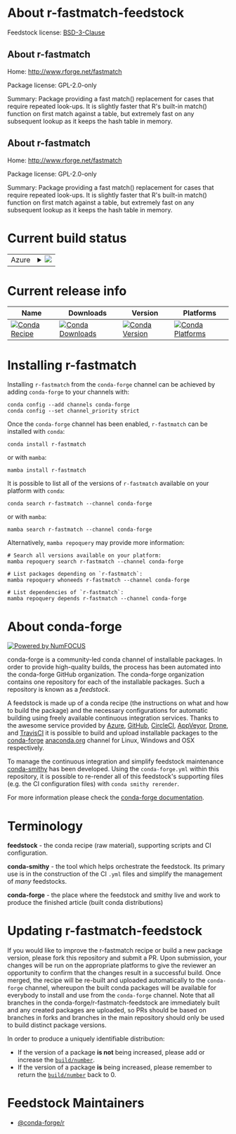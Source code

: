 About r-fastmatch-feedstock
===========================

Feedstock license: [BSD-3-Clause](https://github.com/conda-forge/r-fastmatch-feedstock/blob/main/LICENSE.txt)


About r-fastmatch
-----------------

Home: http://www.rforge.net/fastmatch

Package license: GPL-2.0-only

Summary: Package providing a fast match() replacement for cases that require repeated look-ups. It is slightly faster that R's built-in match() function on first match against a table, but extremely fast on any subsequent lookup as it keeps the hash table in memory.

About r-fastmatch
-----------------

Home: http://www.rforge.net/fastmatch

Package license: GPL-2.0-only

Summary: Package providing a fast match() replacement for cases that require repeated look-ups. It is slightly faster that R's built-in match() function on first match against a table, but extremely fast on any subsequent lookup as it keeps the hash table in memory.

Current build status
====================


<table>
    
  <tr>
    <td>Azure</td>
    <td>
      <details>
        <summary>
          <a href="https://dev.azure.com/conda-forge/feedstock-builds/_build/latest?definitionId=1128&branchName=main">
            <img src="https://dev.azure.com/conda-forge/feedstock-builds/_apis/build/status/r-fastmatch-feedstock?branchName=main">
          </a>
        </summary>
        <table>
          <thead><tr><th>Variant</th><th>Status</th></tr></thead>
          <tbody><tr>
              <td>linux_64_r_base4.3</td>
              <td>
                <a href="https://dev.azure.com/conda-forge/feedstock-builds/_build/latest?definitionId=1128&branchName=main">
                  <img src="https://dev.azure.com/conda-forge/feedstock-builds/_apis/build/status/r-fastmatch-feedstock?branchName=main&jobName=linux&configuration=linux%20linux_64_r_base4.3" alt="variant">
                </a>
              </td>
            </tr><tr>
              <td>linux_64_r_base4.4</td>
              <td>
                <a href="https://dev.azure.com/conda-forge/feedstock-builds/_build/latest?definitionId=1128&branchName=main">
                  <img src="https://dev.azure.com/conda-forge/feedstock-builds/_apis/build/status/r-fastmatch-feedstock?branchName=main&jobName=linux&configuration=linux%20linux_64_r_base4.4" alt="variant">
                </a>
              </td>
            </tr><tr>
              <td>linux_aarch64_r_base4.3</td>
              <td>
                <a href="https://dev.azure.com/conda-forge/feedstock-builds/_build/latest?definitionId=1128&branchName=main">
                  <img src="https://dev.azure.com/conda-forge/feedstock-builds/_apis/build/status/r-fastmatch-feedstock?branchName=main&jobName=linux&configuration=linux%20linux_aarch64_r_base4.3" alt="variant">
                </a>
              </td>
            </tr><tr>
              <td>linux_aarch64_r_base4.4</td>
              <td>
                <a href="https://dev.azure.com/conda-forge/feedstock-builds/_build/latest?definitionId=1128&branchName=main">
                  <img src="https://dev.azure.com/conda-forge/feedstock-builds/_apis/build/status/r-fastmatch-feedstock?branchName=main&jobName=linux&configuration=linux%20linux_aarch64_r_base4.4" alt="variant">
                </a>
              </td>
            </tr><tr>
              <td>linux_ppc64le_r_base4.3</td>
              <td>
                <a href="https://dev.azure.com/conda-forge/feedstock-builds/_build/latest?definitionId=1128&branchName=main">
                  <img src="https://dev.azure.com/conda-forge/feedstock-builds/_apis/build/status/r-fastmatch-feedstock?branchName=main&jobName=linux&configuration=linux%20linux_ppc64le_r_base4.3" alt="variant">
                </a>
              </td>
            </tr><tr>
              <td>linux_ppc64le_r_base4.4</td>
              <td>
                <a href="https://dev.azure.com/conda-forge/feedstock-builds/_build/latest?definitionId=1128&branchName=main">
                  <img src="https://dev.azure.com/conda-forge/feedstock-builds/_apis/build/status/r-fastmatch-feedstock?branchName=main&jobName=linux&configuration=linux%20linux_ppc64le_r_base4.4" alt="variant">
                </a>
              </td>
            </tr><tr>
              <td>osx_64_r_base4.3</td>
              <td>
                <a href="https://dev.azure.com/conda-forge/feedstock-builds/_build/latest?definitionId=1128&branchName=main">
                  <img src="https://dev.azure.com/conda-forge/feedstock-builds/_apis/build/status/r-fastmatch-feedstock?branchName=main&jobName=osx&configuration=osx%20osx_64_r_base4.3" alt="variant">
                </a>
              </td>
            </tr><tr>
              <td>osx_64_r_base4.4</td>
              <td>
                <a href="https://dev.azure.com/conda-forge/feedstock-builds/_build/latest?definitionId=1128&branchName=main">
                  <img src="https://dev.azure.com/conda-forge/feedstock-builds/_apis/build/status/r-fastmatch-feedstock?branchName=main&jobName=osx&configuration=osx%20osx_64_r_base4.4" alt="variant">
                </a>
              </td>
            </tr><tr>
              <td>osx_arm64_r_base4.3</td>
              <td>
                <a href="https://dev.azure.com/conda-forge/feedstock-builds/_build/latest?definitionId=1128&branchName=main">
                  <img src="https://dev.azure.com/conda-forge/feedstock-builds/_apis/build/status/r-fastmatch-feedstock?branchName=main&jobName=osx&configuration=osx%20osx_arm64_r_base4.3" alt="variant">
                </a>
              </td>
            </tr><tr>
              <td>osx_arm64_r_base4.4</td>
              <td>
                <a href="https://dev.azure.com/conda-forge/feedstock-builds/_build/latest?definitionId=1128&branchName=main">
                  <img src="https://dev.azure.com/conda-forge/feedstock-builds/_apis/build/status/r-fastmatch-feedstock?branchName=main&jobName=osx&configuration=osx%20osx_arm64_r_base4.4" alt="variant">
                </a>
              </td>
            </tr><tr>
              <td>win_64_r_base4.3</td>
              <td>
                <a href="https://dev.azure.com/conda-forge/feedstock-builds/_build/latest?definitionId=1128&branchName=main">
                  <img src="https://dev.azure.com/conda-forge/feedstock-builds/_apis/build/status/r-fastmatch-feedstock?branchName=main&jobName=win&configuration=win%20win_64_r_base4.3" alt="variant">
                </a>
              </td>
            </tr><tr>
              <td>win_64_r_base4.4</td>
              <td>
                <a href="https://dev.azure.com/conda-forge/feedstock-builds/_build/latest?definitionId=1128&branchName=main">
                  <img src="https://dev.azure.com/conda-forge/feedstock-builds/_apis/build/status/r-fastmatch-feedstock?branchName=main&jobName=win&configuration=win%20win_64_r_base4.4" alt="variant">
                </a>
              </td>
            </tr>
          </tbody>
        </table>
      </details>
    </td>
  </tr>
</table>

Current release info
====================

| Name | Downloads | Version | Platforms |
| --- | --- | --- | --- |
| [![Conda Recipe](https://img.shields.io/badge/recipe-r--fastmatch-green.svg)](https://anaconda.org/conda-forge/r-fastmatch) | [![Conda Downloads](https://img.shields.io/conda/dn/conda-forge/r-fastmatch.svg)](https://anaconda.org/conda-forge/r-fastmatch) | [![Conda Version](https://img.shields.io/conda/vn/conda-forge/r-fastmatch.svg)](https://anaconda.org/conda-forge/r-fastmatch) | [![Conda Platforms](https://img.shields.io/conda/pn/conda-forge/r-fastmatch.svg)](https://anaconda.org/conda-forge/r-fastmatch) |

Installing r-fastmatch
======================

Installing `r-fastmatch` from the `conda-forge` channel can be achieved by adding `conda-forge` to your channels with:

```
conda config --add channels conda-forge
conda config --set channel_priority strict
```

Once the `conda-forge` channel has been enabled, `r-fastmatch` can be installed with `conda`:

```
conda install r-fastmatch
```

or with `mamba`:

```
mamba install r-fastmatch
```

It is possible to list all of the versions of `r-fastmatch` available on your platform with `conda`:

```
conda search r-fastmatch --channel conda-forge
```

or with `mamba`:

```
mamba search r-fastmatch --channel conda-forge
```

Alternatively, `mamba repoquery` may provide more information:

```
# Search all versions available on your platform:
mamba repoquery search r-fastmatch --channel conda-forge

# List packages depending on `r-fastmatch`:
mamba repoquery whoneeds r-fastmatch --channel conda-forge

# List dependencies of `r-fastmatch`:
mamba repoquery depends r-fastmatch --channel conda-forge
```


About conda-forge
=================

[![Powered by
NumFOCUS](https://img.shields.io/badge/powered%20by-NumFOCUS-orange.svg?style=flat&colorA=E1523D&colorB=007D8A)](https://numfocus.org)

conda-forge is a community-led conda channel of installable packages.
In order to provide high-quality builds, the process has been automated into the
conda-forge GitHub organization. The conda-forge organization contains one repository
for each of the installable packages. Such a repository is known as a *feedstock*.

A feedstock is made up of a conda recipe (the instructions on what and how to build
the package) and the necessary configurations for automatic building using freely
available continuous integration services. Thanks to the awesome service provided by
[Azure](https://azure.microsoft.com/en-us/services/devops/), [GitHub](https://github.com/),
[CircleCI](https://circleci.com/), [AppVeyor](https://www.appveyor.com/),
[Drone](https://cloud.drone.io/welcome), and [TravisCI](https://travis-ci.com/)
it is possible to build and upload installable packages to the
[conda-forge](https://anaconda.org/conda-forge) [anaconda.org](https://anaconda.org/)
channel for Linux, Windows and OSX respectively.

To manage the continuous integration and simplify feedstock maintenance
[conda-smithy](https://github.com/conda-forge/conda-smithy) has been developed.
Using the ``conda-forge.yml`` within this repository, it is possible to re-render all of
this feedstock's supporting files (e.g. the CI configuration files) with ``conda smithy rerender``.

For more information please check the [conda-forge documentation](https://conda-forge.org/docs/).

Terminology
===========

**feedstock** - the conda recipe (raw material), supporting scripts and CI configuration.

**conda-smithy** - the tool which helps orchestrate the feedstock.
                   Its primary use is in the construction of the CI ``.yml`` files
                   and simplify the management of *many* feedstocks.

**conda-forge** - the place where the feedstock and smithy live and work to
                  produce the finished article (built conda distributions)


Updating r-fastmatch-feedstock
==============================

If you would like to improve the r-fastmatch recipe or build a new
package version, please fork this repository and submit a PR. Upon submission,
your changes will be run on the appropriate platforms to give the reviewer an
opportunity to confirm that the changes result in a successful build. Once
merged, the recipe will be re-built and uploaded automatically to the
`conda-forge` channel, whereupon the built conda packages will be available for
everybody to install and use from the `conda-forge` channel.
Note that all branches in the conda-forge/r-fastmatch-feedstock are
immediately built and any created packages are uploaded, so PRs should be based
on branches in forks and branches in the main repository should only be used to
build distinct package versions.

In order to produce a uniquely identifiable distribution:
 * If the version of a package **is not** being increased, please add or increase
   the [``build/number``](https://docs.conda.io/projects/conda-build/en/latest/resources/define-metadata.html#build-number-and-string).
 * If the version of a package **is** being increased, please remember to return
   the [``build/number``](https://docs.conda.io/projects/conda-build/en/latest/resources/define-metadata.html#build-number-and-string)
   back to 0.

Feedstock Maintainers
=====================

* [@conda-forge/r](https://github.com/orgs/conda-forge/teams/r/)

